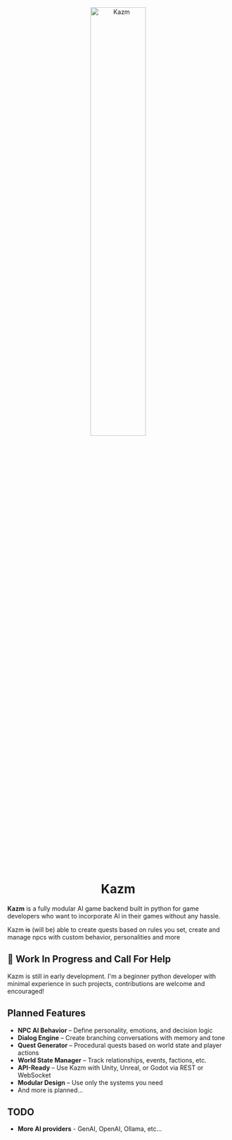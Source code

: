 <div align="center">
  <img src="assets/logo/kazm.png" width="50%" height="50%" alt="Kazm">
  <h1>Kazm</h1>
</div>

**Kazm** is a fully modular AI game backend built in python for game developers who want to incorporate AI in their games without any hassle. 

Kazm ~~is~~ (will be) able to create quests based on rules you set, create and manage npcs with custom behavior, personalities and more

## 🚧 Work In Progress and Call For Help

Kazm is still in early development. I'm a beginner python developer with minimal experience in such projects, contributions are welcome and encouraged!

## Planned Features
- **NPC AI Behavior** – Define personality, emotions, and decision logic
- **Dialog Engine** – Create branching conversations with memory and tone
- **Quest Generator** – Procedural quests based on world state and player actions
- **World State Manager** – Track relationships, events, factions, etc.
- **API-Ready** – Use Kazm with Unity, Unreal, or Godot via REST or WebSocket
- **Modular Design** – Use only the systems you need
- And more is planned...

## TODO
- **More AI providers** - GenAI, OpenAI, Ollama, etc...